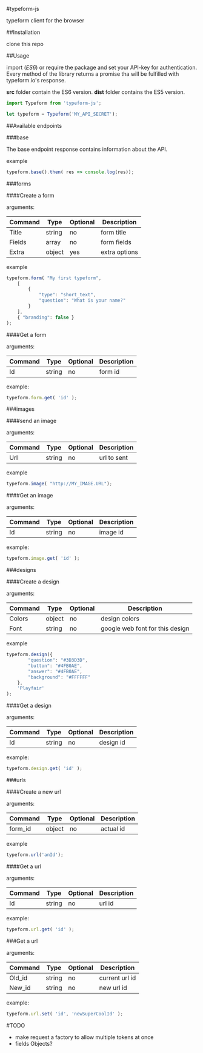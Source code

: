 #typeform-js

typeform client for the browser

##Installation

clone this repo

##Usage

import (*ES6*) or require the package and set your API-key for authentication.
Every method of the library returns a promise tha will be fulfilled with
typeform.io's response.

**src** folder contain the ES6 version.
**dist** folder contains the ES5 version.

```javascript
import Typeform from 'typeform-js';

let typeform = Typeform('MY_API_SECRET');
```

##Available endpoints

###base

The base endpoint response contains information about the API.

example

```javascript
typeform.base().then( res => console.log(res));
```

###forms

####Create a form

arguments:

| Command | Type | Optional | Description |
| --- | --- | --- | --- |
| Title  | string | no | form title |
| Fields | array  | no | form fields |
| Extra  | object | yes | extra options |

example

```javascript
typeform.form( "My first typeform",
    [
        {
            "type": "short_text",
            "question": "What is your name?"
        }
    ],
	{ "branding": false }
);
```

####Get a form

arguments:

| Command | Type | Optional | Description |
| --- | --- | --- | --- |
| Id  | string | no | form id |

example:

```javascript
typeform.form.get( 'id' );
```

###images

####send an image

arguments:

| Command | Type | Optional | Description |
| --- | --- | --- | --- |
| Url  | string | no | url to sent |

example

```javascript
typeform.image( "http://MY_IMAGE.URL");
```

####Get an image

arguments:

| Command | Type | Optional | Description |
| --- | --- | --- | --- |
| Id  | string | no | image id |

example:

```javascript
typeform.image.get( 'id' );
```

###designs

####Create a design

arguments:

| Command | Type | Optional | Description |
| --- | --- | --- | --- |
| Colors  | object | no | design colors |
| Font | string  | no | google web font for this design |

example

```javascript
typeform.design({
        "question": "#3D3D3D",
        "button": "#4FB0AE",
        "answer": "#4FB0AE",
        "background": "#FFFFFF"
    },
    'Playfair'
);
```

####Get a design

arguments:

| Command | Type | Optional | Description |
| --- | --- | --- | --- |
| Id  | string | no | design id |

example:

```javascript
typeform.design.get( 'id' );
```

###urls

####Create a new url

arguments:

| Command | Type | Optional | Description |
| --- | --- | --- | --- |
| form_id  | object | no | actual id |

example

```javascript
typeform.url('anId');
```

####Get a url

arguments:

| Command | Type | Optional | Description |
| --- | --- | --- | --- |
| Id  | string | no | url id |

example:

```javascript
typeform.url.get( 'id' );
```

###Get a url

arguments:

| Command | Type | Optional | Description |
| --- | --- | --- | --- |
| Old_id  | string | no | current url id |
| New_id  | string | no | new url id |

example:

```javascript
typeform.url.set( 'id', 'newSuperCoolId' );
```

#TODO

- make request a factory to allow multiple tokens at once
- fields Objects?